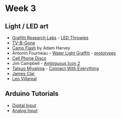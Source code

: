 # Week 3

## Light / LED art

* [Grafitti Research Labs](http://www.graffitiresearchlab.com/) - [LED Throwies](http://www.instructables.com/id/LED-Throwies/) 
* [TV-B-Gone](http://www.tvbgone.com/)
* [Camo Flash](https://ahprojects.com/projects/camoflash/) by Adam Harvey
* Antonin Fourneau – [Water Light Graffiti](https://vimeo.com/80781439) - [prototypes](https://www.youtube.com/watch?v=Ch-gYF1v3ls)
* [Cell Phone Disco](http://www.cellphonedisco.org/)
* Jim Campbell - [Ambiguous Icon 2](http://www.jimcampbell.tv/portfolio/low_resolution_works/ambiguous_icon_2_fight/)
* [Tatsuo Miyajima](http://tatsuomiyajima.com/category/work-projects/) - [Connect With Everything](https://www.youtube.com/watch?v=5LFzXwWzVjY)
* [James Clar](http://www.jamesclar.com/works/)
* [Leo Villareal](https://www.youtube.com/watch?v=HplsGiSmnJI)

## Arduino Tutorials

* [Digital Input](https://vimeo.com/album/2801639/video/86548673)
* [Analog Input](https://vimeo.com/album/2801639/video/86551311)